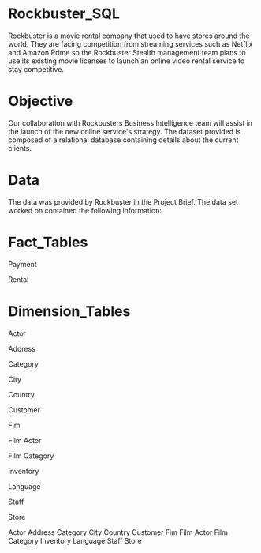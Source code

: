 # Rockbuster_SQL
Rockbuster is a movie rental company that used to have stores around the world. They are facing competition from streaming services such as Netflix and Amazon Prime so the Rockbuster Stealth management team plans to use its existing movie licenses to launch an online video rental service to stay competitive.
# Objective
Our collaboration with Rockbusters Business Intelligence team will assist in the launch of the new online service's strategy. The dataset provided is composed of a relational database containing details about the current clients.
# Data
The data was provided by Rockbuster in the Project Brief. The data set worked on contained the following information:

# Fact_Tables

Payment

Rental

# Dimension_Tables

Actor

Address

Category

City

Country

Customer

Fim

Film Actor

Film Category

Inventory

Language

Staff

Store

Actor
Address
Category
City
Country
Customer
Fim
Film Actor
Film Category
Inventory
Language
Staff
Store
